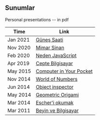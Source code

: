 ## Sunumlar
Personal presentations -- in pdf

Time | Link
---- | ----
Jan 2021 | [Güneş Saati](Günes%20saati.pdf)
Nov 2020 | [Mimar Sinan](Mimar%20Sinan%20sunum.pdf)
Feb 2020 | [Neden JavaScript](Neden%20JavaScript.pdf)
Apr 2019 | [Cepte Bilgisayar](Cepte%20Bilgisayar.pdf)
May 2015 | [Computer in Your Pocket](Computer%20in%20Your%20Pocket.pdf)
Nov 2014 | [World of Numbers](World%20of%20Numbers.pdf)
Jun 2014 | [Object inspector](object%20inspector%20in%20Java.pdf)
May 2014 | [Geometric Origami](Geometric%20Origami.pdf)
Mar 2014 | [Escher'i okumak](Escher'i%20okumak.pdf)
Mar 2011 | [Beyin ve Bilgisayar](Beyin%20ve%20Bilgisayar.pdf)
